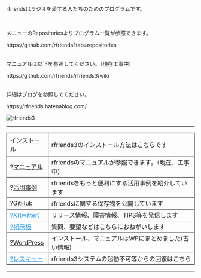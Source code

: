 <p align="left">
rfriendsはラジオを愛する人たちのためのプログラムです。
</p>
<br>
<p>メニューのRepositoriesよりプログラム一覧が参照できます。</p>
https://github.com/rfriends?tab=repositories  
<br><br>
<p>マニュアルは以下を参照してください。（現在工事中）</p>
https://github.com/rfriends/rfriends3/wiki
<br><br>
<p>詳細はブログを参照してください。</p>
<p>https://rfriends.hatenablog.com/</p>
  
![rfriends3](https://github.com/user-attachments/assets/7cb4b460-0c8d-441b-85dd-df140027270a)

<hr />
<table border="1">
<tbody>
<tr>
<td><a href="https://rfriends.hatenablog.com/entry/2023/07/13/152412/" target="_blank">インストール</a></td>
<td>
<p>rfriends3のインストール方法はこちらです</p>
</td>
</tr>
<tr>
<td>?<a href="https://github.com/rfriends/rfriends3/wiki">マニュアル</a></td>
<td>rfriendsのマニュアルが参照できます。（現在、工事中）</td>
</tr>
<tr>
<td>?<a href="https://rfriends.hatenablog.com/entry/2024/08/14/113233">活用事例</a></td>
<td>rfriendsをもっと便利にする活用事例を紹介しています</td>
</tr>
<tr></tr>
<tr>
<td>?<a href="https://github.com/rfriends">GitHub</a></td>
<td>rfriendsに関する保存物を公開しています</td>
</tr>
<tr>
<td><a href="https://twitter.com/rfriends2017" target="_blank" style="color: #2196f3;">?X(twitter）</a></td>
<td>リリース情報、障害情報、TIPS等を発信します</td>
</tr>
<tr>
<td><a href="http://ceres.s501.xrea.com/wforum/wforum.cgi" target="_blank" style="color: #2196f3;">?掲示板</a></td>
<td>質問、要望などはこちらにおねがいします</td>
</tr>
<tr>
<td><a href="http://ceres.s501.xrea.com/wp_rfriends/" target="_blank">?WordPress</a></td>
<td>インストール、マニュアルはWPにまとめました(古い情報)</td>
</tr>
<tr>
<td><a href="https://github.com/rfriends/rfriends_rescue/wiki/rfriends3%E3%81%AE%E3%83%AA%E3%82%AB%E3%83%90%E3%83%AA%E6%96%B9%E6%B3%95" target="_blank" style="color: #2196f3;">?レスキュー</a></td>
<td>rfriends3システムの起動不可等からの回復はこちら</td>
</tr>
</tbody>
</table>
<hr />
